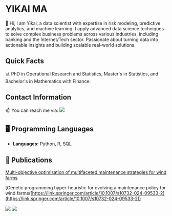 # YIKAI MA 

👋 Hi, I am Yikai, a data scientist with expertise in risk modeling, predictive analytics, and machine learning. I apply advanced data science techniques to solve complex business problems across various industries, including banking and the Internet/Tech sector. Passionate about turning data into actionable insights and building scalable real-world solutions.

## Quick Facts

📊 PhD in Operational Research and Statistics, Master's in Statistics, and Bachelor's in Mathematics with Finance.

## Contact Information
📫 You can reach me via:  [![](https://img.shields.io/badge/linkedin-%230077B5.svg?style=for-the-badge&logo=linkedin)](https://www.linkedin.com/in/yikaima335337/) 

## 🖥️ Programming Languages

- **Languages:** Python, R, SQL


## 📄 Publications
[Multi-objective optimisation of multifaceted maintenance strategies for wind farms](https://www.tandfonline.com/doi/full/10.1080/01605682.2022.2085066)



[Genetic programming hyper-heuristic for evolving a maintenance policy for wind farms([https://link.springer.com/article/10.1007/s10732-024-09533-2](https://link.springer.com/article/10.1007/s10732-024-09533-2))


<img src="https://github-readme-stats.vercel.app/api?username=ramonple&show_icons=true"/>

<img src="https://github-readme-stats.vercel.app/api/top-langs?username=ramonple&layout=compact"/>


